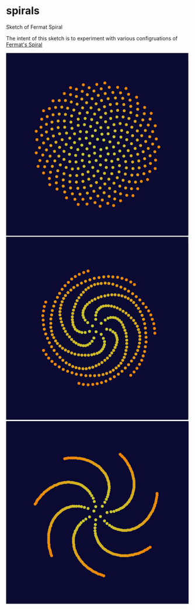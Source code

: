 # spirals
Sketch of Fermat Spiral

The intent of this sketch is to experiment with various configruations of [Fermat's Spiral](http://en.wikipedia.org/wiki/Fermat%27s_spiral)


![image](screenshot-01.png)
![image](screenshot-02.png)
![image](screenshot-03.png)


